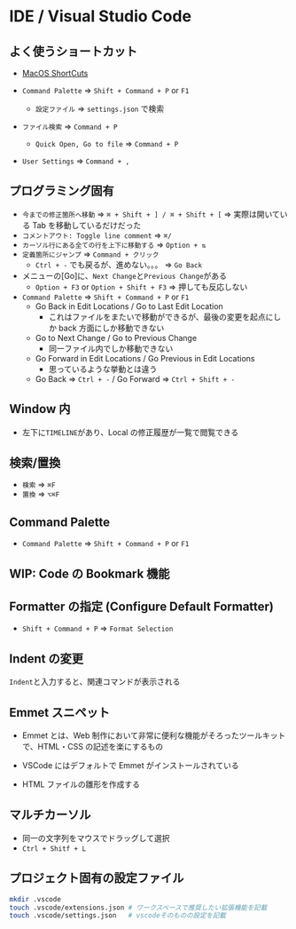 # IDE / Visual Studio Code

## よく使うショートカット

- [MacOS ShortCuts](https://code.visualstudio.com/shortcuts/keyboard-shortcuts-macos.pdf)

- `Command Palette` => `Shift + Command + P` or `F1`
  - `設定ファイル` => `settings.json` で検索
- `ファイル検索` => `Command + P`
  - `Quick Open, Go to file` => `Command + P`
- `User Settings` => `Command + ,`

## プログラミング固有

- `今までの修正箇所へ移動` => `⌘ + Shift + ] / ⌘ + Shift + [` => 実際は開いている Tab を移動しているだけだった
- `コメントアウト: Toggle line comment` => `⌘/`
- `カーソル行にある全ての行を上下に移動する` => `Option + ⇅`
- `定義箇所にジャンプ` => `Command + クリック`
  - `Ctrl + -` でも戻るが、進めない。。。 => `Go Back`
- メニューの[Go]に、`Next Change`と`Previous Change`がある
  - `Option + F3` or `Option + Shift + F3` => 押しても反応しない
- `Command Palette` => `Shift + Command + P` or `F1`
  - Go Back in Edit Locations / Go to Last Edit Location
    - これはファイルをまたいで移動ができるが、最後の変更を起点にしか back 方面にしか移動できない
  - Go to Next Change / Go to Previous Change
    - 同一ファイル内でしか移動できない
  - Go Forward in Edit Locations / Go Previous in Edit Locations
    - 思っているような挙動とは違う
  - Go Back => `Ctrl + -` / Go Forward => `Ctrl + Shift + -`

## Window 内

- 左下に`TIMELINE`があり、Local の修正履歴が一覧で閲覧できる

## 検索/置換

- `検索` => `⌘F`
- `置換` => `⌥⌘F`

## Command Palette

- `Command Palette` => `Shift + Command + P` or `F1`

## WIP: Code の Bookmark 機能

## Formatter の指定 (Configure Default Formatter)

- `Shift + Command + P` => `Format Selection`

## Indent の変更

`Indent`と入力すると、関連コマンドが表示される

## Emmet スニペット

- Emmet とは、Web 制作において非常に便利な機能がそろったツールキットで、HTML・CSS の記述を楽にするもの
- VSCode にはデフォルトで Emmet がインストールされている

- HTML ファイルの雛形を作成する

## マルチカーソル

- 同一の文字列をマウスでドラッグして選択
- `Ctrl + Shitf + L`

## プロジェクト固有の設定ファイル

```sh
mkdir .vscode
touch .vscode/extensions.json # ワークスペースで推奨したい拡張機能を記載
touch .vscode/settings.json   # vscodeそのものの設定を記載
```

